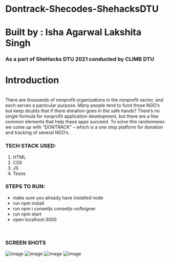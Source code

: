 # Dontrack-Shecodes-ShehacksDTU
# Built by : Isha Agarwal Lakshita Singh 
<h3>As a part of SheHacks DTU 2021 conducted by CLIMB DTU</h3>

<h1>Introduction</h1>  <BR>
There are thousands of nonprofit organizations in the nonprofit sector, and each serves a particular purpose. Many people tend to fund those NGO’s but keep doubts that if there donation goes in the safe hands? 
There’s no single formula for nonprofit application development, but there are a few common elements that help these apps succeed. To solve this randomness we come up with “DONTRACK” – which is a one stop platform for donation and tracking of several NGO’s.
    <h3>TECH STACK USED:</h3>
        <ol>
            <li>HTML</li>
            <li>CSS</li>
            <li>JS</li>
            <li>Tezos</li>
        </ol> 
    <h3>STEPS TO RUN:</h3>
<ul>
  <li>make sure you already have installed node </li>
  <li>run npm install </li>
  <li>run npm i conseiljs conseiljs-softsigner </li>
  <li>run npm start </li>
  <li>open localhost:3000</li>
 </ul>
        <BR>
            <h3>SCREEN SHOTS</h3>

![image](https://user-images.githubusercontent.com/67590424/114295894-d81dd280-9ac5-11eb-8603-97caca9d21e5.png)
![image](https://user-images.githubusercontent.com/67590424/114295898-e23fd100-9ac5-11eb-9a1a-95fdeb542039.png)
![image](https://user-images.githubusercontent.com/67590424/114295910-ef5cc000-9ac5-11eb-97c6-fab8cc5deeec.png)
![image](https://user-images.githubusercontent.com/67590424/114295916-f84d9180-9ac5-11eb-94e7-7f1baf46dc0f.png)
